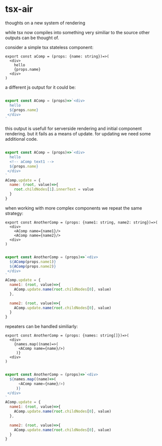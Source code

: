 # tsx-air
thoughts on a new system of rendering


while tsx now compiles into something very similiar to the source other outputs can be thought of.

consider a simple tsx stateless component:

```tsx
export const aComp = (props: {name: string})=>(
  <div>
    hello
    {props.name}
  <div>
)
```

a different js output for it could be:

```js

export const AComp = (props)=>`<div>
  hello
  ${props.name}
 </div>
`
```

this output is usefull for serverside rendering and initial component rendering. but it fails as a means of update.
for updating we need some additional code.



```js

export const AComp = (props)=>`<div>
  hello
  <!-- aComp text1 -->
  ${props.name}
 </div>
`
AComp.update = {
  name: (root, value)=>{
    root.childNodes[1].innerText = value
  }
}
```

when working with more complex components we repeat the same strategy:


```tsx
export const AnotherComp = (props: {name1: string, name2: string})=>(
  <div>
    <AComp name={name1}/>
    <AComp name={name2}/>
  <div>
)
```

```js

export const AnotherComp = (props)=>`<div>
  ${AComp(props.name1)}
  ${AComp(props.name2)}
 </div>
`
AComp.update = {
  name1: (root, value)=>{
    AComp.update.name(root.childNodes[0], value)
  },
  
  name2: (root, value)=>{
    AComp.update.name(root.childNodes[0], value)
  }
}
```




repeaters can be handled similiarly:


```tsx
export const AnotherComp = (props: {names: string[]})=>(
  <div>
    {names.map((name)=>(
      <AComp name={name}/>)
     )}
  <div>
)
```

```js

export const AnotherComp = (props)=>`<div>
  ${names.map((name)=>(
      <AComp name={name}/>)
     )}
 </div>
`
AComp.update = {
  name1: (root, value)=>{
    AComp.update.name(root.childNodes[0], value)
  },
  
  name2: (root, value)=>{
    AComp.update.name(root.childNodes[0], value)
  }
}
```

